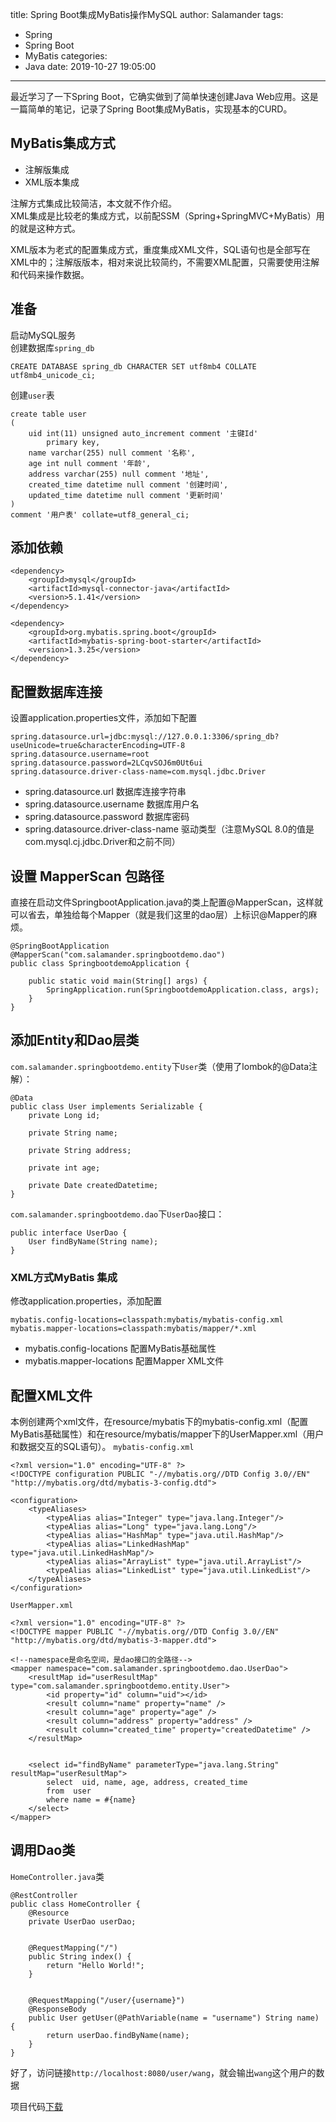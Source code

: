 title: Spring Boot集成MyBatis操作MySQL
author: Salamander
tags:
  - Spring
  - Spring Boot
  - MyBatis
categories:
  - Java
date: 2019-10-27 19:05:00
---
最近学习了一下Spring Boot，它确实做到了简单快速创建Java Web应用。这是一篇简单的笔记，记录了Spring Boot集成MyBatis，实现基本的CURD。

## MyBatis集成方式
* 注解版集成
* XML版本集成

注解方式集成比较简洁，本文就不作介绍。  
XML集成是比较老的集成方式，以前配SSM（Spring+SpringMVC+MyBatis）用的就是这种方式。



<!-- more -->

XML版本为老式的配置集成方式，重度集成XML文件，SQL语句也是全部写在XML中的；注解版版本，相对来说比较简约，不需要XML配置，只需要使用注解和代码来操作数据。
## 准备
启动MySQL服务  
创建数据库`spring_db`
```
CREATE DATABASE spring_db CHARACTER SET utf8mb4 COLLATE utf8mb4_unicode_ci;
```

创建`user`表
```
create table user
(
	uid int(11) unsigned auto_increment comment '主键Id'
		primary key,
	name varchar(255) null comment '名称',
	age int null comment '年龄',
	address varchar(255) null comment '地址',
	created_time datetime null comment '创建时间',
	updated_time datetime null comment '更新时间'
)
comment '用户表' collate=utf8_general_ci;
```


## 添加依赖
```
<dependency>
    <groupId>mysql</groupId>
    <artifactId>mysql-connector-java</artifactId>
    <version>5.1.41</version>
</dependency>

<dependency>
    <groupId>org.mybatis.spring.boot</groupId>
    <artifactId>mybatis-spring-boot-starter</artifactId>
    <version>1.3.25</version>
</dependency>
```

## 配置数据库连接
设置application.properties文件，添加如下配置
```
spring.datasource.url=jdbc:mysql://127.0.0.1:3306/spring_db?useUnicode=true&characterEncoding=UTF-8
spring.datasource.username=root
spring.datasource.password=2LCqvSOJ6m0Ut6ui
spring.datasource.driver-class-name=com.mysql.jdbc.Driver
```
* spring.datasource.url 数据库连接字符串
* spring.datasource.username 数据库用户名
* spring.datasource.password 数据库密码
* spring.datasource.driver-class-name 驱动类型（注意MySQL 8.0的值是com.mysql.cj.jdbc.Driver和之前不同）

## 设置 MapperScan 包路径
直接在启动文件SpringbootApplication.java的类上配置@MapperScan，这样就可以省去，单独给每个Mapper（就是我们这里的dao层）上标识@Mapper的麻烦。
```
@SpringBootApplication
@MapperScan("com.salamander.springbootdemo.dao")
public class SpringbootdemoApplication {

    public static void main(String[] args) {
        SpringApplication.run(SpringbootdemoApplication.class, args);
    }
}
```

## 添加Entity和Dao层类
`com.salamander.springbootdemo.entity`下`User`类（使用了lombok的@Data注解）：
```
@Data
public class User implements Serializable {
    private Long id;

    private String name;

    private String address;

    private int age;

    private Date createdDatetime;
}
```
`com.salamander.springbootdemo.dao`下`UserDao`接口：
```
public interface UserDao {
    User findByName(String name);
}
```

### XML方式MyBatis 集成
修改application.properties，添加配置
```
mybatis.config-locations=classpath:mybatis/mybatis-config.xml
mybatis.mapper-locations=classpath:mybatis/mapper/*.xml
```
* mybatis.config-locations 配置MyBatis基础属性
* mybatis.mapper-locations 配置Mapper XML文件

## 配置XML文件
本例创建两个xml文件，在resource/mybatis下的mybatis-config.xml（配置MyBatis基础属性）和在resource/mybatis/mapper下的UserMapper.xml（用户和数据交互的SQL语句）。
`mybatis-config.xml`
```
<?xml version="1.0" encoding="UTF-8" ?>
<!DOCTYPE configuration PUBLIC "-//mybatis.org//DTD Config 3.0//EN" "http://mybatis.org/dtd/mybatis-3-config.dtd">

<configuration>
    <typeAliases>
        <typeAlias alias="Integer" type="java.lang.Integer"/>
        <typeAlias alias="Long" type="java.lang.Long"/>
        <typeAlias alias="HashMap" type="java.util.HashMap"/>
        <typeAlias alias="LinkedHashMap" type="java.util.LinkedHashMap"/>
        <typeAlias alias="ArrayList" type="java.util.ArrayList"/>
        <typeAlias alias="LinkedList" type="java.util.LinkedList"/>
    </typeAliases>
</configuration>
```

`UserMapper.xml`
```
<?xml version="1.0" encoding="UTF-8" ?>
<!DOCTYPE mapper PUBLIC "-//mybatis.org//DTD Config 3.0//EN" "http://mybatis.org/dtd/mybatis-3-mapper.dtd">

<!--namespace是命名空间，是dao接口的全路径-->
<mapper namespace="com.salamander.springbootdemo.dao.UserDao">
    <resultMap id="userResultMap" type="com.salamander.springbootdemo.entity.User">
        <id property="id" column="uid"></id>
        <result column="name" property="name" />
        <result column="age" property="age" />
        <result column="address" property="address" />
        <result column="created_time" property="createdDatetime" />
    </resultMap>


    <select id="findByName" parameterType="java.lang.String"  resultMap="userResultMap">
        select  uid, name, age, address, created_time
        from  user
        where name = #{name}
    </select>
</mapper>
```

## 调用Dao类
`HomeController.java`类
```
@RestController
public class HomeController {
    @Resource
    private UserDao userDao;


    @RequestMapping("/")
    public String index() {
        return "Hello World!";
    }


    @RequestMapping("/user/{username}")
    @ResponseBody
    public User getUser(@PathVariable(name = "username") String name) {
        return userDao.findByName(name);
    }
}
```
好了，访问链接`http://localhost:8080/user/wang`，就会输出`wang`这个用户的数据



项目代码[下载](http://file.51lucy.com/SpringBootDemo.zip)